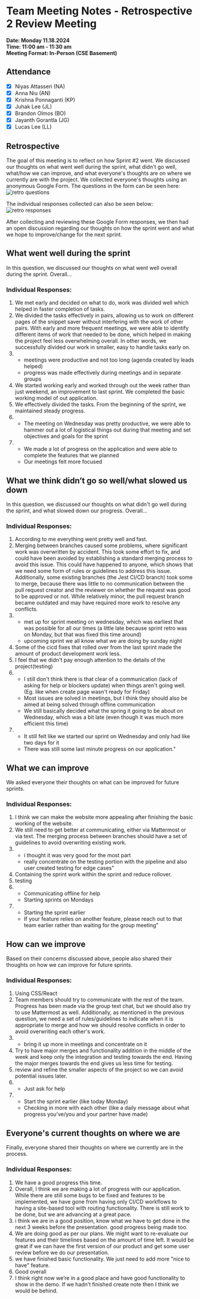 # Team Meeting Notes - Retrospective 2 Review Meeting

**Date: Monday 11.18.2024**\
**Time: 11:00 am - 11:30 am**\
**Meeting Format: In-Person (CSE Basement)**

## Attendance

- [x] Niyas Attasseri (NA)
- [x] Anna Niu (AN)
- [x] Krishna Ponnaganti (KP)
- [x] Juhak Lee (JL)
- [x] Brandon Olmos (BO)
- [x] Jayanth Gorantla (JG)
- [x] Lucas Lee (LL)

## Retrospective

The goal of this meeting is to reflect on how Sprint #2 went. We discussed our thoughts on what went well during the sprint, what didn't go well, what/how we can improve, and what everyone's thoughts are on where we currently are with the project. We collected everyone's thoughts using an anonymous Google Form. The questions in the form can be seen here: ![retro questions](./meeting_images/Sprint_2_Retro_Form.png)

The individual responses collected can also be seen below: ![retro responses](./meeting_images/Sprint_2_Retro_Responses.png)

After collecting and reviewing these Google Form responses, we then had an open discussion regarding our thoughts on how the sprint went and what we hope to improve/change for the next sprint.

## What went well during the sprint

In this question, we discussed our thoughts on what went well overall during the sprint. Overall... 

### Individual Responses:

1. We met early and decided on what to do, work was divided well which helped in faster completion of tasks.
2. We divided the tasks effectively in pairs, allowing us to work on different pages of the snippet saver without interfering with the work of other pairs.
   With early and more frequent meetings, we were able to identify different items of work that needed to be done, which helped in making the project feel less overwhelming overall. In other words, we successfully divided our work in smaller, easy to handle tasks early on.
3. - meetings were productive and not too long (agenda created by leads helped)
   - progress was made effectively during meetings and in separate groups
4. We started working early and worked through out the week rather than just weekend, an improvement to last sprint. We completed the basic working model of out application.
5. We effectively divided the tasks. From the beginning of the sprint, we maintained steady progress.
6. - The meeting on Wednesday was pretty productive, we were able to hammer out a lot of logistical things out during that meeting and set objectives and goals for the sprint
7. - We made a lot of progress on the application and were able to complete the features that we planned
   - Our meetings felt more focused

## What we think didn’t go so well/what slowed us down

In this question, we discussed our thoughts on what didn't go well during the sprint, and what slowed down our progress. Overall...

### Individual Responses:

1. According to me everything went pretty well and fast.
2. Merging between branches caused some problems, where significant work was overwritten by accident. This took some effort to fix, and could have been avoided by establishing a standard merging process to avoid this issue. This could have happened to anyone, which shows that we need some form of rules or guidelines to address this issue.
   Additionally, some existing branches (the Jest CI/CD branch) took some to merge, because there was little to no communication between the pull request creator and the reviewer on whether the request was good to be approved or not. While relatively minor, the pull request branch became outdated and may have required more work to resolve any conflicts.
3. - met up for sprint meeting on wednesday, which was earliest that was possible for all our times (a little late because sprint retro was on Monday, but that was fixed this time around)
   - upcoming sprint we all know what we are doing by sunday night
4. Some of the cicd fixes that rolled over from the last sprint made the amount of product development work less.
5. I feel that we didn't pay enough attention to the details of the project(testing)
6. - I still don't think there is that clear of a communication (lack of asking for help or blockers update) when things aren't going well. (Eg. like when create page wasn't ready for Friday)
   - Most issues are solved in meetings, but I think they should also be aimed at being solved through offline communication
   - We still basically decided what the spring it going to be about on Wednesday, which was a bit late (even though it was much more efficient this time)
7. - It still felt like we started our sprint on Wednesday and only had like two days for it
   - There was still some last minute progress on our application."

## What we can improve

We asked everyone their thoughts on what can be improved for future sprints. 

### Individual Responses:

1. I think we can make the website more appealing after finishing the basic working of the website.
2. We still need to get better at communicating, either via Mattermost or via text. The merging process between branches should have a set of guidelines to avoid overwriting existing work.
3. - i thought it was very good for the most part
   - really concentrate on the testing portion with the pipeline and also user created testing for edge cases"
4. Containing the sprint work within the sprint and reduce rollover.
5. testing
6. - Communicating offline for help 
   - Starting sprints on Mondays
7. - Starting the sprint earlier
   - If your feature relies on another feature, please reach out to that team earlier rather than waiting for the group meeting"

## How can we improve

Based on their concerns discussed above, people also shared their thoughts on how we can improve for future sprints.

### Individual Responses:

1. Using CSS/React
2. Team members should try to communicate with the rest of the team. Progress has been made via the group text chat, but we should also try to use Mattermost as well. Additionally, as mentioned in the previous question, we need a set of rules/guidelines to indicate when it is appropriate to merge and how we should resolve conflicts in order to avoid overwriting each other's work.
3. - bring it up more in meetings and concentrate on it
4. Try to have major merges and functionality addition in the middle of the week and keep only the integration and testing towards the end. Having the major merges towards the end gives us less time for testing.
5. review and refine the smaller aspects of the project so we can avoid potential issues later.
6. - Just ask for help
7. - Start the sprint earlier (like today Monday)
   - Checking in more with each other (like a daily message about what progress you’ve/you and your partner have made)

## Everyone's current thoughts on where we are

Finally, everyone shared their thoughts on where we currently are in the process.

### Individual Responses:

1. We have a good progress this time.
2. Overall, I think we are making a lot of progress with our application. While there are still some bugs to be fixed and features to be implemented, we have gone from having only CI/CD workflows to having a site-based tool with routing functionality. There is still work to be done, but we are advancing at a great pace.
3. i think we are in a good position, know what we have to get done in the next 3 weeks before the presentation. good progress being made too.
4. We are doing good as per our plans. We might want to re-evaluate our features and their timelines based on the amount of time left. It would be great if we can have the first version of our product and get some user review before we do our presentation.
5. we have finished basic functionality. We just need to add more "nice to have" feature.
6. Good overall
7. I think right now we’re in a good place and have good functionality to show in the demo. If we hadn’t finished create note then I think we would be behind.
